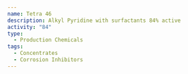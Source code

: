 ```yaml
---
name: Tetra 46
description: Alkyl Pyridine with surfactants 84% active
activity: "84"
type:
  - Production Chemicals
tags:
  - Concentrates
  - Corrosion Inhibitors
---
```


